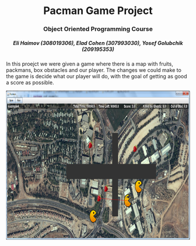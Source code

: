 <h1 align="center">
  Pacman Game Project
</h1>
<h3 align="center">
  Object Oriented Programming Course
</h3>
<h5 align="center">
  Eli Haimov (308019306), Elad Cohen (307993030), Yosef Golubchik (209195353)
</h5>

<p>
  In this proejct we were given a game where there is a map with fruits, packmans, box obstacles and our player.
  The changes we could make to the game is decide what our player will do, with the goal of getting as good a score as possible.
</p>

<p align="center">
  <img width="870" height="408" src="https://github.com/JosephGolubchik/Ex4_OOP/blob/master/packmangame.png?raw=true">
</p>

